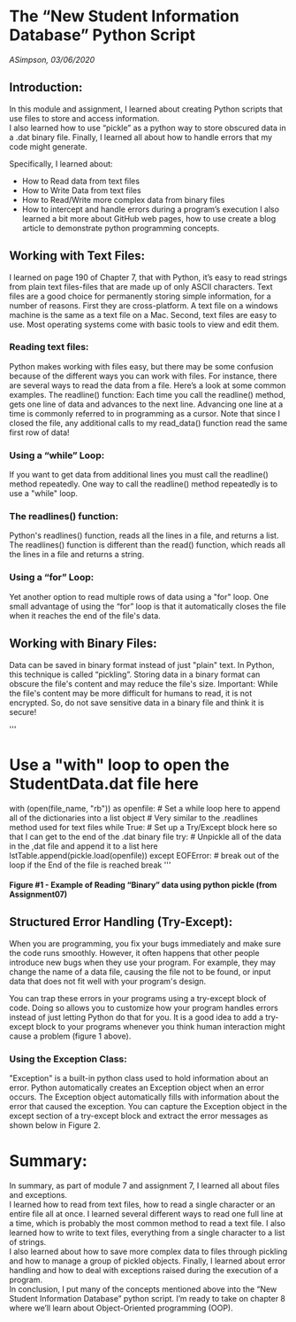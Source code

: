# The “New Student Information Database” Python Script
*ASimpson, 03/06/2020*

## Introduction:
In this module and assignment, I learned about creating Python scripts that use files to store and access information.  
I also learned how to use “pickle” as a python way to store obscured data in a .dat binary file.  Finally, I learned 
all about how to handle errors that my code might generate.  

Specifically, I learned about: 
 - How to Read data from text files
 - How to Write Data from text files
 - How to Read/Write more complex data from binary files
 - How to intercept and handle errors during a program’s execution
 I also learned a bit more about GitHub web pages, how to use create a blog article to demonstrate python 
programming concepts.  

## Working with Text Files:
I learned on page 190 of Chapter 7, that with Python, it’s easy to read strings from plain text files-files that are 
made up of only ASCII characters.  Text files are a good choice for permanently storing simple information, for a 
number of reasons.  First they are cross-platform.  A text file on a windows machine is the same as a text file on a 
Mac.  Second, text files are easy to use.  Most operating systems come with basic tools to view and edit them.

### Reading text files:
Python makes working with files easy, but there may be some confusion because of the different ways you can work with files. For instance, there are several ways to read the data from a file. Here’s a look at some common examples.
The readline() function:
Each time you call the readline() method, gets one line of data and advances to the next line. Advancing one line at a time is commonly referred to in programming as a cursor. Note that since I closed the file, any additional calls to my read_data() function read the same first row of data! 

### Using a “while” Loop:
If you want to get data from additional lines you must call the readline() method repeatedly. One way to call the readline() method repeatedly is to use a "while" loop.

### The readlines() function:
Python's readlines() function, reads all the lines in a file, and returns a list. The readlines() function is different than the read() function, which reads all the lines in a file and returns a string.

### Using a “for” Loop:
Yet another option to read multiple rows of data using a "for" loop. One small advantage of using the “for” loop is that it automatically closes the file when it reaches the end of the file's data.

## Working with Binary Files:
Data can be saved in binary format instead of just "plain" text.  In Python, this technique is called “pickling”. Storing data in a binary format can obscure the file's content and may reduce the file's size.
Important: While the file's content may be more difficult for humans to read, it is not encrypted. So, do not save sensitive data in a binary file and think it is secure!

'''
# Use a "with" loop to open the StudentData.dat file here
with (open(file_name, "rb")) as openfile:
    # Set a while loop here to append all of the dictionaries into a list object
    # Very similar to the .readlines method used for text files
    while True:
      # Set up a Try/Except block here so that I can get to the end of the .dat binary file
      try:
          # Unpickle all of the data in the ,dat file and append it to a list here
          lstTable.append(pickle.load(openfile))
      except EOFError:
          # break out of the loop if the End of the file is reached
          break
'''

#### Figure #1 - Example of Reading “Binary” data using python pickle (from Assignment07)

## Structured Error Handling (Try-Except):
When you are programming, you fix your bugs immediately and make sure the code runs smoothly. However, it often happens that other people introduce new bugs when they use your program. For example, they may change the name of a data file, causing the file not to be found, or input data that does not fit well with your program's design.

You can trap these errors in your programs using a try-except block of code. Doing so allows you to customize how your program handles errors instead of just letting Python do that for you. It is a good idea to add a try-except block to your programs whenever you think human interaction might cause a problem (figure 1 above).

### Using the Exception Class:
"Exception" is a built-in python class used to hold information about an error. Python automatically creates an Exception object when an error occurs. The Exception object automatically fills with information about the error that caused the exception.
You can capture the Exception object in the except section of a try-except block and extract the error messages as shown below in Figure 2.

# Summary:
In summary, as part of module 7 and assignment 7, I learned all about files and exceptions.   
I learned how to read from text files, how to read a single character or an entire file all at once.  I learned several different ways to read one full line at a time, which is probably the most common method to read a text file.  I also learned how to write to text files, everything from a single character to a list of strings.  
I also learned about how to save more complex data to files through pickling and how to manage a group of pickled objects.  Finally, I learned about error handling and how to deal with exceptions raised during the execution of a program.  
In conclusion, I put many of the concepts mentioned above into the “New Student Information Database” python script.  I’m ready to take on chapter 8 where we’ll learn about Object-Oriented programming (OOP).


